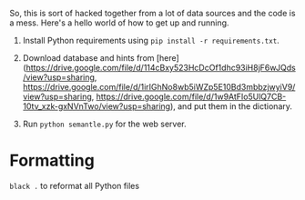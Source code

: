 So, this is sort of hacked together from a lot of data sources and the
code is a mess.  Here's a hello world of how to get up and running.

1. Install Python requirements using `pip install -r requirements.txt`.

2. Download database and hints from [here](https://drive.google.com/file/d/114cBxy523HcDcOf1dhc93iH8jF6wJQds/view?usp=sharing, https://drive.google.com/file/d/1irIGhNo8wb5iWZp5E10Bd3mbbzjwyiV9/view?usp=sharing, https://drive.google.com/file/d/1w9AtFIo5UlQ7CB-10tv_xzk-gxNVnTwo/view?usp=sharing), and put them in the dictionary.

3. Run `python semantle.py` for the web server.

Formatting
==========

`black .` to reformat all Python files
